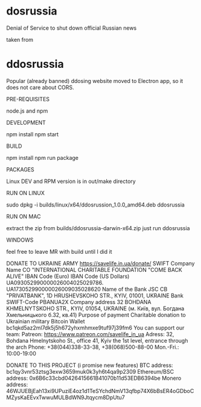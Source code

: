 # dosrussia
Denial of Service to shut down official Russian news

taken from

# ddosrussia
Popular (already banned) ddosing website moved to Electron app, so it does not care about CORS.

PRE-REQUISITES

node.js and npm


DEVELOPMENT

npm install
npm start


BUILD

npm install
npm run package


PACKAGES

Linux DEV and RPM version is in out/make directory


RUN ON LINUX

sudo dpkg -i builds/linux/x64/ddosrussion_1.0.0_amd64.deb
ddosrussia


RUN ON MAC

extract the zip from builds/ddosrussia-darwin-x64.zip
just run ddosrussia


WINDOWS

feel free to leave MR with build until I did it


DONATE TO UKRAINE ARMY
https://savelife.in.ua/donate/
SWIFT
Company Name
CO "INTERNATIONAL CHARITABLE FOUNDATION "COME BACK ALIVE"
IBAN Code (Euro)                                               IBAN Code (US Dollars)
UA093052990000026004025029786.              UA173052990000026009035028620
Name of the Bank
JSC CB "PRIVATBANK", 1D HRUSHEVSKOHO STR., KYIV, 01001, UKRAINE
Bank SWIFT-Code
PBANUA2X
Company address
32 BOHDANA KHMELNYTSKOHO STR., KYIV, 01054, UKRAINE (м. Київ, вул. Богдана Хмельницького б.32, кв.41)
Purpose of payment
Charitable donation to Ukrainian military
Bitcoin Wallet
bc1qkd5az2ml7dk5j5h672yhxmhmxe9tuf97j39fm6
You can support our team:
Patreon: https://www.patreon.com/savelife_in_ua
Adress:
32, Bohdana Hmelnytskoho St., office 41, Kyiv
the 1st level, entrance through the arch
Phone:
+38(044)338-33-38, +38(068)500-88-00
Mon.-Fri.: 10:00-19:00

DONATE TO THIS PROJECT
(i promise new features)
BTC address:
bc1qy3vnr53ztsg3exw3659muk0k3yh6t4qa9p2309
Ethereum/BSC address:
0x6B6c33cbd0426415661B41070b11d53EDB6394be
Monero address:
46WJUEBjEah13xi9UPuziE4oz1d1TeSYchdNmV13qfbp74X6bBsER4oGDboCMZysKaEEvxTwwuMULBdWN9Jtqycm8DpUtu7